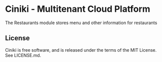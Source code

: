Ciniki - Multitenant Cloud Platform
===========================================

The Restaurants module stores menu and other information for restaurants

License
-------
Ciniki is free software, and is released under the terms of the MIT License. See LICENSE.md.
